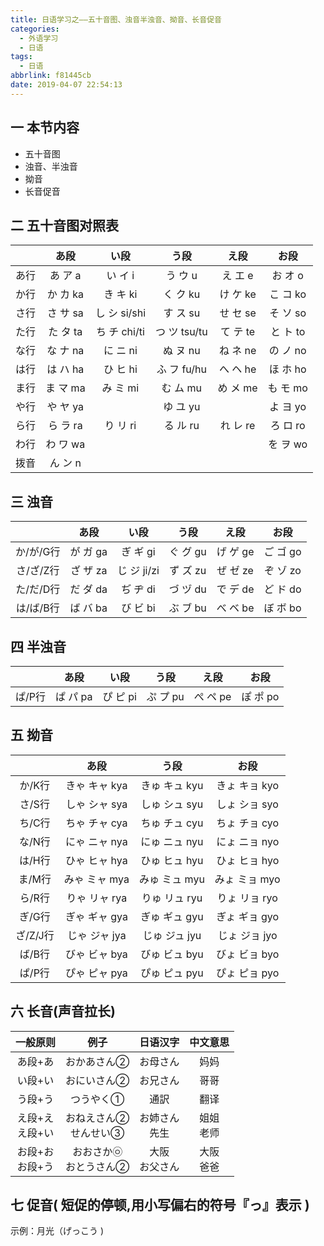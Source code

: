 ```yaml
---
title: 日语学习之——五十音图、浊音半浊音、拗音、长音促音
categories:
  - 外语学习
  - 日语
tags:
  - 日语
abbrlink: f81445cb
date: 2019-04-07 22:54:13
---
```

## 一 本节内容

* 五十音图
* 浊音、半浊音
* 拗音
* 长音促音

<!--more-->

## 二 五十音图对照表

|      |    あ段    |      い段      |      う段      |    え段    |    お段    |
| :--: | :--------: | :------------: | :------------: | :--------: | :--------: |
| あ行 |  あ ア a   |    い イ  i    |   う  ウ  u    | え  エ  e  | お  オ  o  |
| か行 | か  カ  ka |   き  キ  ki   |   く  ク  ku   | け  ケ  ke | こ  コ  ko |
| さ行 | さ  サ  sa | し  シ  si/shi |   す  ス  su   | せ  セ  se | そ  ソ  so |
| た行 | た  タ  ta | ち  チ  chi/ti | つ  ツ  tsu/tu | て  テ  te | と  ト  to |
| な行 | な  ナ  na |   に  ニ  ni   |   ぬ  ヌ  nu   | ね  ネ  ne | の  ノ  no |
| は行 | は  ハ  ha |   ひ  ヒ  hi   | ふ  フ  fu/hu  | へ  ヘ  he | ほ  ホ  ho |
| ま行 | ま  マ  ma |   み  ミ  mi   |   む  ム  mu   | め  メ  me | も  モ  mo |
| や行 | や  ヤ  ya |                |   ゆ  ユ  yu   |            | よ  ヨ  yo |
| ら行 | ら  ラ  ra |   り  リ  ri   |   る  ル  ru   | れ  レ  re | ろ  ロ  ro |
| わ行 | わ  ワ  wa |                |                |            | を  ヲ  wo |
| 拨音 | ん  ン  n  |                |                |            |            |

## 三  浊音

|           |    あ段    |     い段      |    う段    |    え段    |    お段    |
| :-------: | :--------: | :-----------: | :--------: | :--------: | :--------: |
| か/が/G行 | が  ガ  ga |  ぎ  ギ  gi   | ぐ  グ  gu | げ  ゲ  ge | ご  ゴ  go |
| さ/ざ/Z行 | ざ  ザ  za | じ  ジ  ji/zi | ず  ズ  zu | ぜ  ゼ  ze | ぞ  ゾ  zo |
| た/だ/D行 | だ  ダ  da |  ぢ  ヂ  di   | づ  ヅ  du | で  デ  de | ど  ド  do |
| は/ば/B行 | ば  バ  ba |  び  ビ  bi   | ぶ  ブ  bu | べ  ベ  be | ぼ  ボ  bo |

##  四 半浊音

|        |    あ段    |    い段    |    う段    |    え段    |    お段    |
| :----: | :--------: | :--------: | :--------: | :--------: | :--------: |
| ぱ/P行 | ぱ  パ  pa | ぴ  ピ  pi | ぷ  プ  pu | ぺ  ペ  pe | ぽ  ポ  po |

## 五 拗音

|          |      あ段       |      う段       |      お段       |
| :------: | :-------------: | :-------------: | :-------------: |
|  か/K行  | きゃ  キャ  kya | きゅ  キュ  kyu | きょ  キョ  kyo |
|  さ/S行  | しゃ  シャ  sya | しゅ  シュ  syu | しょ  ショ  syo |
|  ち/C行  | ちゃ  チャ  cya | ちゅ  チュ  cyu | ちょ  チョ  cyo |
|  な/N行  | にゃ  ニャ  nya | にゅ  ニュ  nyu | にょ  ニョ  nyo |
|  は/H行  | ひゃ  ヒャ  hya | ひゅ  ヒュ  hyu | ひょ  ヒョ  hyo |
|  ま/M行  | みゃ  ミャ  mya | みゅ  ミュ  myu | みょ  ミョ  myo |
|  ら/R行  | りゃ  リャ  rya | りゅ  リュ  ryu | りょ  リョ  ryo |
|  ぎ/G行  | ぎゃ  ギャ  gya | ぎゅ  ギュ  gyu | ぎょ  ギョ  gyo |
| ざ/Z/J行 | じゃ  ジャ  jya | じゅ  ジュ  jyu | じょ  ジョ  jyo |
|  ば/B行  | びゃ  ビャ  bya | びゅ  ビュ  byu | びょ  ビョ  byo |
|  ぱ/P行  | ぴゃ  ピャ  pya | ぴゅ  ピュ  pyu | ぴょ  ピョ  pyo |

## 六  长音(声音拉长)

|      一般原则       |            例子            |     日语汉字      |   中文意思    |
| :-----------------: | :------------------------: | :---------------: | :-----------: |
|       あ段+あ       |        おかあさん②         |     お母さん      |     妈妈      |
|       い段+い       |        おにいさん②         |     お兄さん      |     哥哥      |
|       う段+う       |         つうやく①          |       通訳        |     翻译      |
| え段+え<br/>え段+い | おねえさん②<br/>せんせい③  | お姉さん<br/>先生 | 姐姐<br/>老师 |
| お段+お<br/>お段+う | おおさか㉧<br/>おとうさん② | 大阪<br/>お父さん | 大阪<br/>爸爸 |

## 七 促音( 短促的停顿,用小写偏右的符号『っ』表示 )

示例：月光（げっこう )

 
